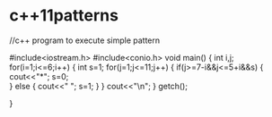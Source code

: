 # c++11patterns
//c++ program to execute simple pattern


#include<iostream.h>
#include<conio.h>
void main()
{
int i,j;
for(i=1;i<=6;i++)
{
int s=1;
   for(j=1;j<=11;j++)
    {   if(j>=7-i&&j<=5+i&&s)
          {    cout<<"*";
                s=0;    
           }
       else 
       {    cout<<" ";
            s=1;
        }
    }
   cout<<"\n";
   }
getch();

}
